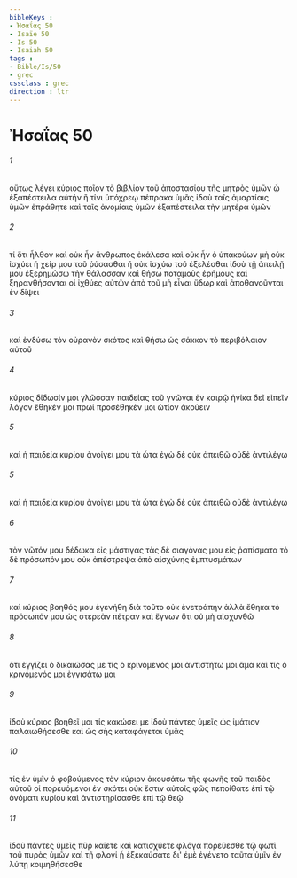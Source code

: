 ```yaml
---
bibleKeys : 
- Ἠσαΐας 50
- Isaïe 50
- Is 50
- Isaiah 50
tags : 
- Bible/Is/50
- grec
cssclass : grec
direction : ltr
---
```


# Ἠσαΐας 50

###### 1
οὕτως λέγει κύριος ποῖον τὸ βιβλίον τοῦ ἀποστασίου τῆς μητρὸς ὑμῶν ᾧ ἐξαπέστειλα αὐτήν ἢ τίνι ὑπόχρεῳ πέπρακα ὑμᾶς ἰδοὺ ταῖς ἁμαρτίαις ὑμῶν ἐπράθητε καὶ ταῖς ἀνομίαις ὑμῶν ἐξαπέστειλα τὴν μητέρα ὑμῶν
###### 2
τί ὅτι ἦλθον καὶ οὐκ ἦν ἄνθρωπος ἐκάλεσα καὶ οὐκ ἦν ὁ ὑπακούων μὴ οὐκ ἰσχύει ἡ χείρ μου τοῦ ῥύσασθαι ἢ οὐκ ἰσχύω τοῦ ἐξελέσθαι ἰδοὺ τῇ ἀπειλῇ μου ἐξερημώσω τὴν θάλασσαν καὶ θήσω ποταμοὺς ἐρήμους καὶ ξηρανθήσονται οἱ ἰχθύες αὐτῶν ἀπὸ τοῦ μὴ εἶναι ὕδωρ καὶ ἀποθανοῦνται ἐν δίψει
###### 3
καὶ ἐνδύσω τὸν οὐρανὸν σκότος καὶ θήσω ὡς σάκκον τὸ περιβόλαιον αὐτοῦ
###### 4
κύριος δίδωσίν μοι γλῶσσαν παιδείας τοῦ γνῶναι ἐν καιρῷ ἡνίκα δεῖ εἰπεῖν λόγον ἔθηκέν μοι πρωί προσέθηκέν μοι ὠτίον ἀκούειν
###### 5
καὶ ἡ παιδεία κυρίου ἀνοίγει μου τὰ ὦτα ἐγὼ δὲ οὐκ ἀπειθῶ οὐδὲ ἀντιλέγω
###### 5
καὶ ἡ παιδεία κυρίου ἀνοίγει μου τὰ ὦτα ἐγὼ δὲ οὐκ ἀπειθῶ οὐδὲ ἀντιλέγω
###### 6
τὸν νῶτόν μου δέδωκα εἰς μάστιγας τὰς δὲ σιαγόνας μου εἰς ῥαπίσματα τὸ δὲ πρόσωπόν μου οὐκ ἀπέστρεψα ἀπὸ αἰσχύνης ἐμπτυσμάτων
###### 7
καὶ κύριος βοηθός μου ἐγενήθη διὰ τοῦτο οὐκ ἐνετράπην ἀλλὰ ἔθηκα τὸ πρόσωπόν μου ὡς στερεὰν πέτραν καὶ ἔγνων ὅτι οὐ μὴ αἰσχυνθῶ
###### 8
ὅτι ἐγγίζει ὁ δικαιώσας με τίς ὁ κρινόμενός μοι ἀντιστήτω μοι ἅμα καὶ τίς ὁ κρινόμενός μοι ἐγγισάτω μοι
###### 9
ἰδοὺ κύριος βοηθεῖ μοι τίς κακώσει με ἰδοὺ πάντες ὑμεῖς ὡς ἱμάτιον παλαιωθήσεσθε καὶ ὡς σὴς καταφάγεται ὑμᾶς
###### 10
τίς ἐν ὑμῖν ὁ φοβούμενος τὸν κύριον ἀκουσάτω τῆς φωνῆς τοῦ παιδὸς αὐτοῦ οἱ πορευόμενοι ἐν σκότει οὐκ ἔστιν αὐτοῖς φῶς πεποίθατε ἐπὶ τῷ ὀνόματι κυρίου καὶ ἀντιστηρίσασθε ἐπὶ τῷ θεῷ
###### 11
ἰδοὺ πάντες ὑμεῖς πῦρ καίετε καὶ κατισχύετε φλόγα πορεύεσθε τῷ φωτὶ τοῦ πυρὸς ὑμῶν καὶ τῇ φλογί ᾗ ἐξεκαύσατε δι' ἐμὲ ἐγένετο ταῦτα ὑμῖν ἐν λύπῃ κοιμηθήσεσθε
